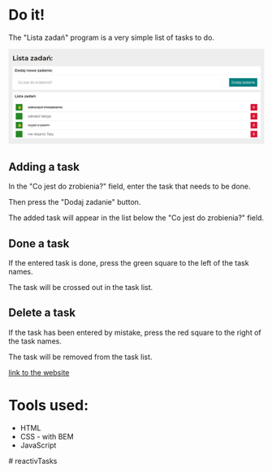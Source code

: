 ﻿# Do it!

The "Lista zadań" program is a very simple list of tasks to do.

![test](images/screen.png)

 

## Adding a task

In the "Co jest do zrobienia?" field, enter the task that needs to be done.

Then press the "Dodaj zadanie" button.

The added task will appear in the list below the "Co jest do zrobienia?" field.

 

## Done a task

If the entered task is done, press the green square to the left of the task names.

The task will be crossed out in the task list.

 

## Delete a task

If the task has been entered by mistake, press the red square to the right of the task names.

The task will be removed from the task list.

 

[link to the website](https://marzenasadowskaserafin.github.io/listTask/)


# Tools used:
- HTML
- CSS - with BEM
- JavaScript

#   r e a c t i v T a s k s 
 
 